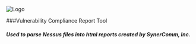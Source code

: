 ![Logo](http://i.imgur.com/58vFphN.png)

###Vulnerability Compliance Report Tool
##### Used to parse Nessus files into html reports created by SynerComm, Inc. 
